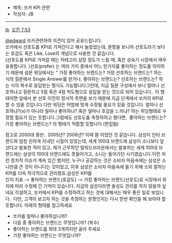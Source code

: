 - 제목: 쏘카 KPI 관련
- 작성자: JB

---

[jb](https://app.slack.com/team/U5E5YS6Q6)  [오전 7:53](https://opsv.slack.com/archives/CAKRC73KM/p1619477616009100)  

[@edward](https://opsv.slack.com/team/UQZJZ1886) 쏘카관련하여 의견이 있어 공유드립니다.  
쏘카에서 선호도를 KPI로 가져간다고 해서 놀랐었는데, 문항을 보니까 선호도라기 보다는 호감도 혹은 Like, Love의 개념으로 사용한 것 같습니다.  
(선호도를 KPI로 가져갈 때는 카테고리 성장 정도가 느릴 때, 혹은 성숙기 시장에서 매우 유용합니다. )선호(prefer) 는 여러 가지 중에서 어느 한가지를 좋아하는 정도를 의미하기 때문에 설문 워딩에서는 " 가장 좋아하는 브랜드는? 가장 선호하는 브랜드는? 하는 식의 질문에서 Single Answer를 받거나, 좋아하는 브랜드는? 선호하는 브랜드는? 하는 식의 복수로 응답받는 형식도 가능합니다그런데, 지금 질문 구성에서 보니 얼마나 선호하냐고 질문하고 5점 혹은 4점 척도형으로 응답을 받는 것으로 되어 있습니다.  이 형태이면 앞에서 본 선호 이전의 정서적 측면을 보기 때문에 지금 단계에서 쏘카의 KPI로 할 수 있을 것입니다.다만 워딩은 어법에 맞게 수정될 필요가 있을 것입니다. 얼마나 선호하냐?(x)가 아니라 얼마나 좋아하냐? 혹은 얼마나 호감을 느끼냐? 하는 위딩형태로 수정할 필요가 있는 듯합니다.그럼에도 선호도를 측정하려고 했다면,  좋아하는 브랜드는? 가장 좋아하는 브랜드는? 의 형태가 적합할 듯합니다 (편집됨) 




참고로 2000대 중반.. 2005년? 2006년? 이때 쯤 이었던 것 같습니다. 삼성이 인터 브랜드와 엄청 친하게 지내던 시절이 있었는데, 세계 100대 브랜드에 삼성이 소니보다 앞섰다고 발표한 적이 있고, 제가 근무하던 밀워드브라운에서는 발표하는 세계 100대 브랜드에는 삼성이 100대 브랜드에도 못들어가고, 소니는 들어가던 시기였습니다.이런 저런 정치적 이슈가 계속 있긴 했지만, 누구나 공감하는 것은 소비자 마음속에는 삼성은 소니만큼 큰 것이 아니다는 것이었고, 이후 삼성은 소비자 마음속에 들기 위해 소위 말하는 KPI를 더윽 적극적으로 관리했죠.삼성은 KPI를  
인지 지표 -> 좋아하는 브랜드(호감도) -> 가장 좋아하는 브랜드(선호도)로 시장에서 위치에 따라 수정해 간 기억이 있습니다. 지금의 삼성이라면 충성도 관리를 하지 않을까 싶네요.각설하고, 쏘카에서 KPI를 수정하려고 하는 것에 대해서는 매우 좋은 일로 보입니다.  다만, 고객이 보고자 하는 것을 측정하는 문항인지는 다시 한번 확인을 해 보아야 할 듯합니다. 아래의 형태를 참고하세요

-   쏘카를 얼마나 좋아하십니까? 
-   다음 중 좋아하는 브랜드는 무엇입니까? (복수)
-   좋아하는 브랜드를 최대 3개까지만 골라 주세요
-   가장 좋아하는 브랜드는 무엇입니까?